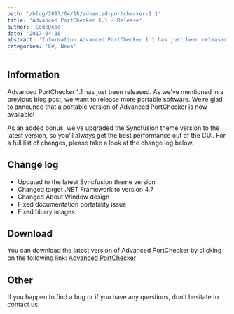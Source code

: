 ```yaml
---
path: '/blog/2017/04/18/advanced-portchecker-1.1'
title: 'Advanced PortChecker 1.1 - Release'
author: 'CodeDead'
date: '2017-04-18'
abstract: 'Information Advanced PortChecker 1.1 has just been released. As we’ve mentioned in a previous blog post, we want to release more portable software. We’re glad to announce that a portable version of Advanced PortChecker is now available! As an added bonus,...'
categories: 'C#, News'
---
```


## Information

Advanced PortChecker 1.1 has just been released. As we’ve mentioned in a previous blog post, we want to release more portable software. We’re glad to announce that a portable version of Advanced PortChecker is now available!

As an added bonus, we’ve upgraded the Syncfusion theme version to the latest version, so you’ll always get the best performance out of the GUI. For a full list of changes, please take a look at the change log below.

## Change log

- Updated to the latest Syncfusion theme version
- Changed target .NET Framework to version 4.7
- Changed About Window design
- Fixed documentation portability issue
- Fixed blurry images

## Download

You can download the latest version of Advanced PortChecker by clicking on the following link:
<a href="/software/advanced-portchecker">Advanced PortChecker</a>

## Other

If you happen to find a bug or if you have any questions, don’t hesitate to contact us.
